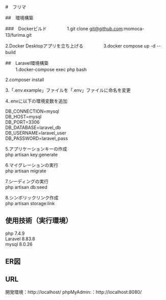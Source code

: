 #　フリマ　　

##　環境構築  

###　Dockerビルド　　
　　
1.git clone git@github.com:momoca-13/furima.git　　

2.Docker Desktopアプリを立ち上げる　　
　　
3.docker compose up -d --build　　
 
##　Laravel環境構築  
　　
1.docker-compose exec php bash  

2.composer install  

3.「.env.example」ファイルを「.env」ファイルに命名を変更  

4..envに以下の環境変数を追加  

DB_CONNECTION=mysql  
DB_HOST=mysql  
DB_PORT=3306  
DB_DATABASE=laravel_db  
DB_USERNAME=laravel_user  
DB_PASSWORD=laravel_pass  

5.アプリケーションキーの作成  
php artisan key:generate  

6.マイグレーションの実行  
php artisan migrate  

7.シーディングの実行  
php artisan db:seed  

8.シンボリックリンク作成  
php artisan storage:link  

## 使用技術（実行環境）　　

php 7.4.9  
Laravel 8.83.8  
mysql 8.0.26  

## ER図　　

## URL  

開発環境：http://localhost/
phpMyAdmin:：http://localhost:8080/


